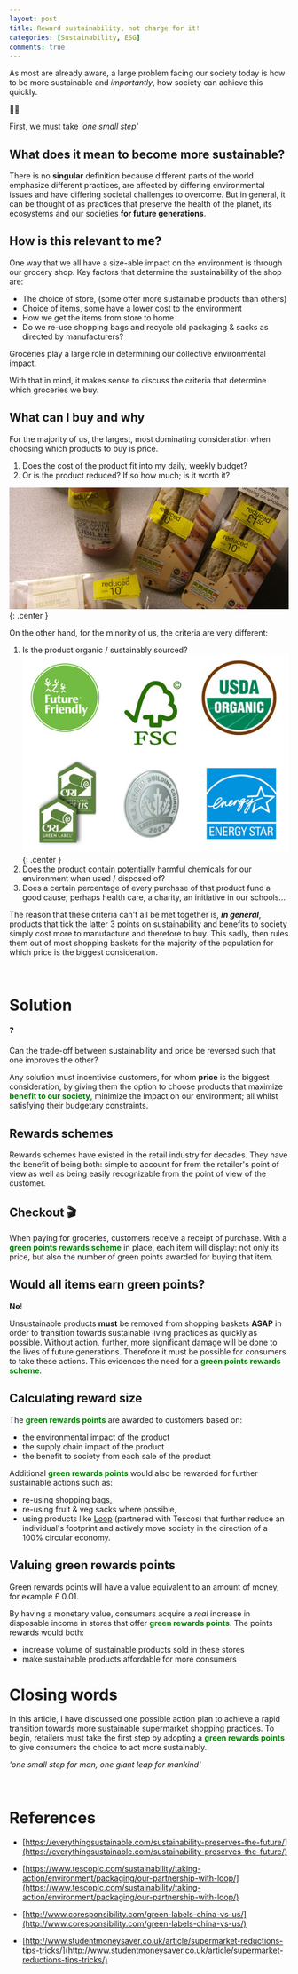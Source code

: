 ```yaml
---
layout: post
title: Reward sustainability, not charge for it!
categories: [Sustainability, ESG]
comments: true
---
```

As most are already aware, a large problem facing our society today is how to be more sustainable and *importantly*, how society can achieve this quickly.


<div class="callout">
  <div class="callout-icon-box">🧑‍🚀
  </div>
  <div class="callout-container">
    <p>First, we must take <i>'one small step'</i></p>
  </div>
</div>

## What does it mean to become more sustainable?
There is no **singular** definition because different parts of the world emphasize different practices, are affected by differing environmental issues and have differing societal challenges to overcome. But in general, it can be thought of as practices that preserve the health of the planet, its ecosystems and our societies **for future generations**. 

## How is this relevant to me?
One way that we all have a size-able impact on the environment is through our grocery shop. Key factors that determine the sustainability of the shop are:

- The choice of store, (some offer more sustainable products than others)
- Choice of items, some have a lower cost to the environment
- How we get the items from store to home
- Do we re-use shopping bags and recycle old packaging & sacks as directed by manufacturers?

Groceries play a large role in determining our collective environmental impact. 

With that in mind, it makes sense to discuss the criteria that determine which groceries we buy.

## What can I buy and why

For the majority of us, the largest, most dominating consideration when choosing which products to buy is price.

1. Does the cost of the product fit into my daily, weekly budget?
2. Or is the product reduced? If so how much; is it worth it?

![A supermarket product with a reduced label](/assets/images/ReducedSupermarketItems.jpeg){: .center }

On the other hand, for the minority of us, the criteria are very different:

1. Is the product organic / sustainably sourced?
![Sustainably sourced labels](/assets/images/SustainablySourcedSupermarketItemLabels.jpeg){: .center }
2. Does the product contain potentially harmful chemicals for our environment when used / disposed of?
3. Does a certain percentage of every purchase of that product fund a good cause; perhaps health care, a charity, an initiative in our schools...

The reason that these criteria can't all be met together is, ***in general***, products that tick the latter 3 points on sustainability and benefits to society simply cost more to manufacture and therefore to buy. This sadly, then rules them out of most shopping baskets for the majority of the population for which price is the biggest consideration.

<br>

# Solution

<div class="callout">
  <div class="callout-icon-box">❓
  </div>
  <div class="callout-container">
    <p>Can the trade-off between sustainability and price be reversed such that one improves the other?</p>
  </div>
</div>

Any solution must incentivise customers, for whom **price** is the biggest consideration, by giving them the option to choose products that maximize <span style="color: green"><b>benefit to our society</b></span>, minimize the impact on our environment; all whilst satisfying their budgetary constraints. 
## Rewards schemes

Rewards schemes have existed in the retail industry for decades. They have the benefit of being both: simple to account for from the retailer's point of view as well as being easily recognizable from the point of view of the customer.

## Checkout 🎬

When paying for groceries, customers receive a receipt of purchase. With a <span style="color: green"><b>green points rewards scheme</b></span> in place, each item will display: not only its price, but also the number of green points awarded for buying that item.

## Would all items earn green points?

**No**!

Unsustainable products **must** be removed from shopping baskets **ASAP** in order to transition towards sustainable living practices as quickly as possible. Without action, further, more significant damage will be done to the lives of future generations. Therefore it must be possible for consumers to take these actions. This evidences the need for a <span style="color: green"><b>green points rewards scheme</b></span>.

## Calculating reward size

The <span style="color: green"><b>green rewards points</b></span> are awarded to customers based on:

- the environmental impact of the product
- the supply chain impact of the product
- the benefit to society from each sale of the product

Additional <span style="color: green"><b>green rewards points</b></span> would also be rewarded for further sustainable actions such as:

- re-using shopping bags,
- re-using fruit & veg sacks where possible,
- using products like [Loop](https://www.tescoplc.com/sustainability/taking-action/environment/packaging/our-partnership-with-loop/) (partnered with Tescos) that further reduce an individual's footprint and actively move society in the direction of a 100% circular economy.

## Valuing green rewards points

Green rewards points will have a value equivalent to an amount of money, for example <span class="money">£ 0.01</span>. 

By having a monetary value, consumers acquire a *real* increase in disposable income in stores that offer <span style="color: green"><b>green rewards points</b></span>. The points rewards would both:
- increase volume of sustainable products sold in these stores
- make sustainable products affordable for more consumers

# Closing words
In this article, I have discussed one possible action plan to achieve a rapid transition towards more sustainable supermarket shopping practices. To begin, retailers must take the first step by adopting a <span style="color: green"><b>green rewards points</b></span> to give consumers the choice to act more sustainably.
<br>


*'one small step for man, one giant leap for mankind'*

<br>

# References

- [https://everythingsustainable.com/sustainability-preserves-the-future/](https://everythingsustainable.com/sustainability-preserves-the-future/)

- [https://www.tescoplc.com/sustainability/taking-action/environment/packaging/our-partnership-with-loop/](https://www.tescoplc.com/sustainability/taking-action/environment/packaging/our-partnership-with-loop/)

- [http://www.coresponsibility.com/green-labels-china-vs-us/](http://www.coresponsibility.com/green-labels-china-vs-us/)

- [http://www.studentmoneysaver.co.uk/article/supermarket-reductions-tips-tricks/](http://www.studentmoneysaver.co.uk/article/supermarket-reductions-tips-tricks/)


